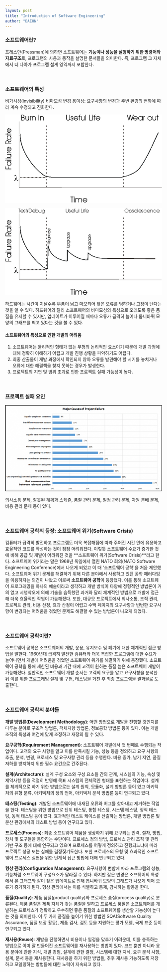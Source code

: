 ```yaml
---
layout: post
title: "Introduction of Software Engineering"
author: "DAEUN"
---
```


### **소프트웨어란?**
프레스만(Pressman)에 의하면 소프트웨어는 **기능이나 성능을 실행하기 위한 명령어와 자료구조**로, 프로그램의 사용과 동작을 설명한 문서들을 의미한다. 즉, 프로그램 그 자체에서 더 나아가 프로그램 설계 영역까지 포함한다.
<br><br><br>
### **소프트웨어의 특성**
비가시성(invisibility)
비마모성
변경 용이성: 요구사항의 변경과 주변 환경의 변화에 따라 계속 수정되고 진화한다.

![hardware reliability](/assets/images/hardware_reliability.jpg)

![software reliability](/assets/images/software_reliability.jpg)

하드웨어는 시간이 지날수록 부품이 낡고 마모되어 잦은 오류를 범하거나 고장이 난다는 것을 알 수 있다. 하드웨어와 달리 소프트웨어의 비마모성의 특성으로 오래도록 좋은 품질을 유지할 수 있지만, 업데이트가 이루어질 때마다 오류가 급격히 늘어나 톱니바퀴 모양의 그래프를 띄고 있다는 것을 볼 수 있다.

#### **소프트웨어의 특성으로 인한 개발의 어려움**
1. 소프트웨어는 물리적인 형태가 없는 무형의 논리적인 요소이기 때문에 개발 과정에 대해 정확히 이해하기 어렵고 개발 진행 상황을 파악하기도 어렵다.
2. 최종 산출물이 개발 과정에서 확인되지 않아 오류를 발견해야 할 시기를 놓치거나 오류에 대한 해결책을 찾지 못하는 경우가 발생한다.
3. 프로젝트의 지연 및 범위 초과로 인한 프로젝트 실패 가능성이 높다.
<br><br><br>

### **프로젝트 실패 요인**

![causes of project failure](/assets/images/major_causes_of_project_failure.png)

의사소통 문제, 잘못된 계획과 스케쥴, 품질 관리 문제, 일정 관리 문제, 자원 분배 문제, 비용 관리 문제 등이 있다.
<br><br><br>
### **소프트웨어 공학의 등장: 소프트웨어 위기**(Software Crisis)
컴퓨터가 급격히 발전하고 프로그램도 더욱 복잡해짐에 따라 주어진 시간 안에 유용하고 효율적인 코드를 작성하는 것이 점점 어려워졌다. 이렇듯 소프트웨어 수요가 증가한 것에 비해 공급 및 개발이 어려워진 것을 **소프트웨어 위기(Software Crisis)**라고 한다. 소프트웨어 위기라는 말은 1968년 독일에서 열린 NATO 회의(NATO Software Engineering Conference)에서 나오게 되었고 이 때 '소프트웨어 공학'을 처음 제안했다. 소프트웨어 위기 문제를 해결하기 위해 다른 분야에서 사용하고 있던 공학 패러다임을 이용하자는 의견이 나왔고 이로써 **소프트웨어 공학**이 등장했다. 이를 통해 소프트웨어 프로그래밍을 하나의 예술이라고 생각하고 개발 방식이 다양해 정형적인 방법론이 거의 없고 시행착오에 의해 기술을 습득했던 과거와 달리 체계적인 방법으로 개발에 접근해 더욱 효율적인 작업이 가능해졌다. 또한, 대규모 프로젝트에서 의사소통, 조직 관리, 프로젝트 관리, 비용 산정, 효과 산정이 어렵고 수백 페이지의 요구사항과 빈번한 요구사항이 변경되는 어려움을 겪었던 문제도 해결할 수 있는 방법론이 나오게 되었다.
<br><br><br>
### **소프트웨어 공학이란?**
소프트웨어 공학은 소프트웨어의 개발, 운용, 유지보수 및 폐기에 대한 체계적인 접근 방법을 말한다. 1960년대 급격히 발전한 컴퓨터와 더욱 복잡한 프로그램에 대한 수요가 늘어나면서 개발에 어려움을 겪었던 소프트웨어 위기를 해결하기 위해 등장했다. 소프트웨어 공학을 통해 제한된 비용과 기간 내에 고객이 원하는 품질 높은 소프트웨어 개발이 가능해졌다. 일반적인 소프트웨어 개발 순서는 고객의 요구를 알고 요구사항을 분석한 뒤 이를 위한 프로그래밍 설계 및 구현, 테스팅을 거친 후 최종 프로그램을 결과물로 도출한다.
<br><br><br>
### **소프트웨어 공학의 분야들**
**개발 방법론(Development Methodology)**: 어떤 방법으로 개발을 진행할 것인지를 다루는 분야로 구조적 방법론, 객체지향 방법론, 정보공학 방법론 등이 있다. 이는 개발 조직의 특성과 여건에 맞게 조정하고 재정의 될 수 있다.

**요구공학(Requirement Management)**: 소프트웨어 개발에서 첫 번째로 수행되는 작업이다. 고객의 요구 사항을 알고 이를 만족시킬 기능, 성능 등을 정의하고 요구 사항의 추출, 분석, 변경, 프로세스 및 요구사항 관리 등을 수행한다. 비용 증가, 납기 지연, 품질 저하를 방지하지 위한 필수 요건으로 간주된다.

**설계(Architecture)**: 설계 구성 요소와 구성 요소들 간의 관계, 시스템의 기능, 속성 및 제약사항 등을 적절히 반영해 목표 시스템의 전체적인 형태를 표현하는 작업이다. 설계를 체계적으로 하기 위한 방법으로는 설계 원칙, 모듈화, 설계 방법론 등이 있고 아키텍처의 유형 분류, 아키텍처의 정의 언어, 아키텍처 분석 방법론 등이 연구되고 있다.

**테스팅(Testing)**: 개발된 소프트웨어에 내재된 오류와 버그를 찾아내고 제거하는 작업을 한다. 테스팅을 위한 방법으로 단위 테스팅, 통합 테스팅, 시스템 테스팅, 정적 테스팅, 동적 테스팅 등이 있다. 효과적인 테스트 케이스를 산출하는 방법론, 개발 방법론 및 분산 환경에서의 테스트 방법 등이 연구되고 있다.

**프로세스(Process)**: 최종 소프트웨어 제품을 생상하기 위해 요구되는 인력, 절차, 방법, 장치 및 도구들을 통합하는 수단이다. 프로세스 정의 방법, 프로세스 관리 조직 및 관리 기반 구조 등에 대해 연구되고 있으며 프로세스를 어떻게 정의하고 진행되느냐에 따라 프로젝트 성공 또는 실패를 결정짖기도한다. 또한 프로세스의 모형 및 효과적인 소프트웨어 프로세스 실현을 위한 단계적 접근 방법에 대해 연구되고 있다.

**형상 관리(Configuration Management)**: 요구사항이 변함에 따라 프로그램의 성능, 기능처럼 소프트웨어 구성요소가 달라질 수 있다. 하지만 잦은 변경은 소프퉤어의 특성에서 본 그래프와 같이 잦은 업데이트로 인해 톱니바퀴 모양의 그래프가 나오게 되어 오류가 증가하게 된다. 형상 관리에서는 이를 식별하고 통제, 감시하는 활동을 한다.

**품질(Quality)**: 제품 품질(product quality)와 프로세스 품질(process quality)로 분류된다. 제품 품질은 제품 자체가 갖는 품질을 말하고 프로세스 품질은 소프트웨어를 개발하는 프로세스가 정확하고 우수하면 좋은 품질의 소프트웨어를 생산할 가능성이 높다는 것을 의미한다. 이 두 가지 품질을 높이기 위한 방법인 SQA(Software Quality Assurance, 품질 보장 활동), 제품 검사, 검토 등을 지원하는 평가 모델, 국제 표준 등이 연구되고 있다.

**재사용(Reuse)**: 개발을 진행하면서 비용이나 일정을 맞추기 어려운데, 이를 충족하는 방법으로 이미 잘 만들어진 소프트웨어를 재사용하는 방법이 있다. 코드 뿐만 아니라 응용 분야에 관한 지식, 개발 경험, 설계에 관한 결정, 시스템에 대한 지식, 요구 분석 사항, 설계, 문서 등을 재사용한다. 재사용을 하기 위한 방법들, 추후 재사용 가능하도록 저장하고 모델링하는 방법들에 대한 노력이 지속되고 있다.
